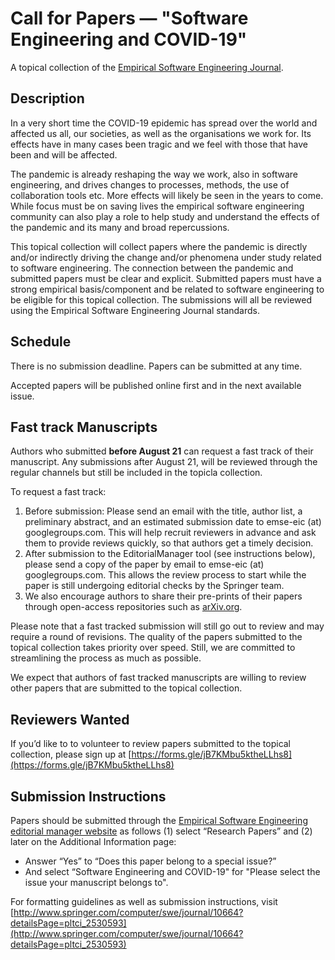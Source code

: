 # Call for Papers — "Software Engineering and COVID-19"  

A topical collection of the [Empirical Software Engineering Journal](http://www.springer.com/computer/swe/journal/10664).

## Description

In a very short time the COVID-19 epidemic has spread over the world and affected us all, our societies, as well as the organisations we work for. Its effects have in many cases been tragic and we feel with those that have been and will be affected. 

The pandemic is already reshaping the way we work, also in software engineering, and drives changes to processes, methods, the use of collaboration tools etc. More effects will likely be seen in the years to come. While focus must be on saving lives the empirical software engineering community can also play a role to help study and understand the effects of the pandemic and its many and broad repercussions. 

This topical collection will collect papers where the pandemic is directly and/or indirectly driving the change and/or phenomena under study related to software engineering. The connection between the pandemic and submitted papers must be clear and explicit. Submitted papers must have a strong empirical basis/component and be related to software engineering to be eligible for this topical collection. The submissions will all be reviewed using the Empirical Software Engineering Journal standards. 

## Schedule

There is no submission deadline. Papers can be submitted at any time.

Accepted papers will be published online first and in the next available issue.

## Fast track Manuscripts

Authors who submitted **before August 21** can request a fast track of their manuscript. Any submissions after August 21, will be reviewed through the regular channels but still be included in the topicla collection.

To request a fast track:

1. Before submission: Please send an email with the title, author list, a preliminary abstract, and an estimated submission date to emse-eic (at) googlegroups.com. This will help recruit reviewers in advance and ask them to provide reviews quickly, so that authors get a timely decision. 
2. After submission to the EditorialManager tool (see instructions below), please send a copy of the paper by email to emse-eic (at) googlegroups.com. This allows the review process to start while the paper is still undergoing editorial checks by the Springer team.
3. We also encourage authors to share their pre-prints of their papers through open-access repositories such as [arXiv.org](https://arxiv.org/). 

Please note that a fast tracked submission will still go out to review and may require a round of revisions. The quality of the papers submitted to the topical collection takes priority over speed. Still, we are committed to streamlining the process as much as possible.

We expect that authors of fast tracked manuscripts are willing to review other papers that are submitted to the topical collection.
 
## Reviewers Wanted

If you’d like to to volunteer to review papers submitted to the topical collection, please sign up at [https://forms.gle/jB7KMbu5ktheLLhs8](https://forms.gle/jB7KMbu5ktheLLhs8)

## Submission Instructions
Papers should be submitted through the [Empirical Software Engineering editorial manager website](http://www.editorialmanager.com/emse/)  as follows (1) select “Research Papers” and (2) later on the Additional Information page:
- Answer “Yes” to “Does this paper belong to a special issue?”
- And select “Software Engineering and COVID-19" for "Please select the issue your manuscript belongs to".

For formatting guidelines as well as submission instructions, visit [http://www.springer.com/computer/swe/journal/10664?detailsPage=pltci_2530593](http://www.springer.com/computer/swe/journal/10664?detailsPage=pltci_2530593)
